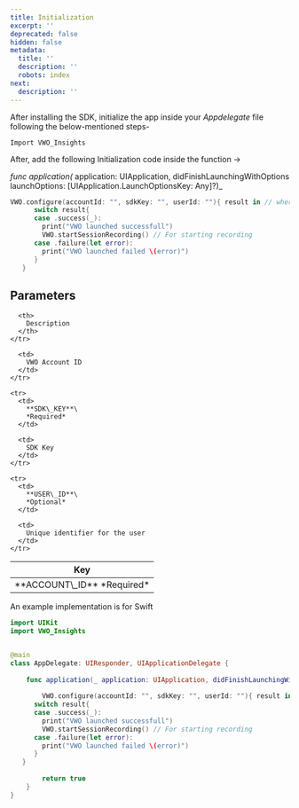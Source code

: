 ```yaml
---
title: Initialization
excerpt: ''
deprecated: false
hidden: false
metadata:
  title: ''
  description: ''
  robots: index
next:
  description: ''
---
```

After installing the SDK, initialize the app inside your *Appdelegate* file following the below-mentioned steps-

`Import VWO_Insights`

After, add the following Initialization code inside the function -> 

*func application(* application: UIApplication, didFinishLaunchingWithOptions launchOptions: [UIApplication.LaunchOptionsKey: Any]?)\_ 

```swift
VWO.configure(accountId: "", sdkKey: "", userId: ""){ result in // where accountID and sdkKey are provided on the VWO account
      switch result{
      case .success(_):
        print("VWO launched successfull")
        VWO.startSessionRecording() // For starting recording
      case .failure(let error):
        print("VWO launched failed \(error)")
      }
   }					
```

## Parameters

<Table align={["left","left"]}>
  <thead>
    <tr>
      <th>
        Key
      </th>

      <th>
        Description
      </th>
    </tr>
  </thead>

  <tbody>
    <tr>
      <td>
        **ACCOUNT\_ID**
        *Required*
      </td>

      <td>
        VWO Account ID
      </td>
    </tr>

    <tr>
      <td>
        **SDK\_KEY**\
        *Required*
      </td>

      <td>
        SDK Key
      </td>
    </tr>

    <tr>
      <td>
        **USER\_ID**\
        *Optional*
      </td>

      <td>
        Unique identifier for the user
      </td>
    </tr>
  </tbody>
</Table>

An example implementation is for Swift

```swift
import UIKit
import VWO_Insights


@main
class AppDelegate: UIResponder, UIApplicationDelegate {
    
    func application(_ application: UIApplication, didFinishLaunchingWithOptions launchOptions: [UIApplication.LaunchOptionsKey: Any]?) -> Bool {
        
        VWO.configure(accountId: "", sdkKey: "", userId: ""){ result in // where accountID and sdkKey are provided on the VWO account
      switch result{
      case .success(_):
        print("VWO launched successfull")
        VWO.startSessionRecording() // For starting recording
      case .failure(let error):
        print("VWO launched failed \(error)")
      }
   }		
        
        return true
    }
}
```
